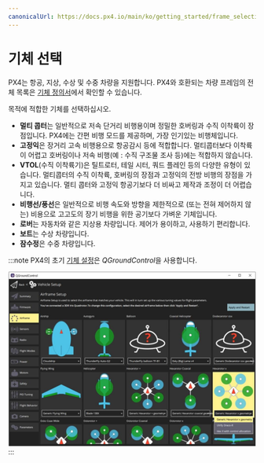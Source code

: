 ```yaml
---
canonicalUrl: https://docs.px4.io/main/ko/getting_started/frame_selection
---
```


# 기체 선택

PX4는 항공, 지상, 수상 및 수중 차량을 지원합니다. PX4와 호환되는 차량 프레임의 전체 목록은 [기체 정의서](../airframes/airframe_reference.md)에서 확인할 수 있습니다.

목적에 적합한 기체를 선택하십시오.

- **멀티 콥터**는 일반적으로 저속 단거리 비행용이며 정밀한 호버링과 수직 이착륙이 장점입니다. PX4에는 간편 비행 모드를 제공하며, 가장 인기있는 비행체입니다.
- **고정익**은 장거리 고속 비행용으로 항공감시 등에 적합합니다. 멀티콥터보다 이착륙이 어렵고 호버링이나 저속 비행(예 : 수직 구조물 조사 등)에는 적합하지 않습니다.
- **VTOL**(수직 이착륙기)은 틸트로터, 테일 시터, 쿼드 플레인 등의 다양한 유형이 있습니다. 멀티콥터의 수직 이착륙, 호버링의 장점과 고정익의 전방 비행의 장점을 가지고 있습니다. 멀티 콥터와 고정익 항공기보다 더 비싸고 제작과 조정이 더 어렵습니다.
- **비행선/풍선**은 일반적으로 비행 속도와 방향을 제한적으로 (또는 전혀 제어하지 않는) 비용으로 고고도의 장기 비행을 위한 공기보다 가벼운 기체입니다.
- **로버**는 자동차와 같은 지상용 차량입니다. 제어가 용이하고, 사용하기 편리합니다.
- **보트**는 수상 차량입니다.
- **잠수정**은 수중 차량입니다.

:::note PX4의 초기 [기체 설정](../config/airframe.md)은 *QGroundControl*을 사용합니다.

![프레임 선택 ](../../assets/qgc/setup/airframe/airframe_px4.jpg)
:::